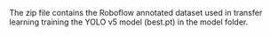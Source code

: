 The zip file contains the Roboflow annotated dataset used in transfer learning training the YOLO v5 model (best.pt) in the model folder.
